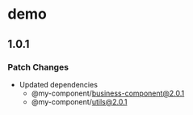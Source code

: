 # demo

## 1.0.1

### Patch Changes

- Updated dependencies
  - @my-component/business-component@2.0.1
  - @my-component/utils@2.0.1

